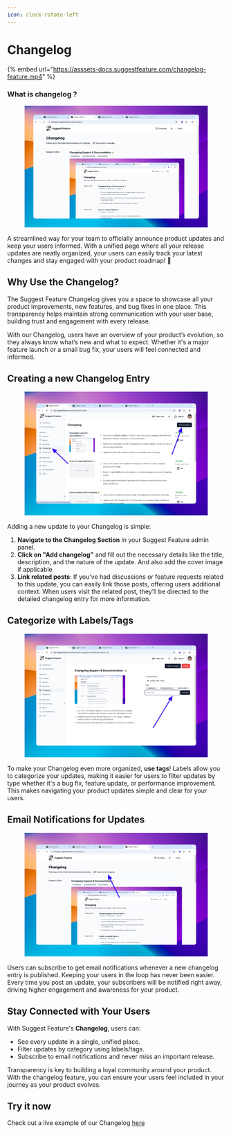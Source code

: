 ```yaml
---
icon: clock-rotate-left
---
```


# Changelog

{% embed url="https://asssets-docs.suggestfeature.com/changelog-feature.mp4" %}

### What is changelog ?&#x20;

<figure><img src="../.gitbook/assets/screenshot-changelog-1 (1).png" alt=""><figcaption></figcaption></figure>

A streamlined way for your team to officially announce product updates and keep your users informed. With a unified page where all your release updates are neatly organized, your users can easily track your latest changes and stay engaged with your product roadmap! 📣

## Why Use the Changelog?

The Suggest Feature Changelog gives you a space to showcase all your product improvements, new features, and bug fixes in one place. This transparency helps maintain strong communication with your user base, building trust and engagement with every release.

With our Changelog, users have an overview of your product’s evolution, so they always know what’s new and what to expect. Whether it's a major feature launch or a small bug fix, your users will feel connected and informed.

## Creating a new Changelog Entry

<figure><img src="../.gitbook/assets/changelog-screenshot (1).png" alt=""><figcaption></figcaption></figure>

Adding a new update to your Changelog is simple:

1. **Navigate to the Changelog Section** in your Suggest Feature admin panel.
2. **Click on "Add changelog"** and fill out the necessary details like the title, description, and the nature of the update. And also add the cover image if applicable
3. **Link related posts**: If you’ve had discussions or feature requests related to this update, you can easily link those posts, offering users additional context. When users visit the related post, they’ll be directed to the detailed changelog entry for more information.

## Categorize with Labels/Tags

<figure><img src="../.gitbook/assets/tags-changelog.png" alt=""><figcaption></figcaption></figure>

To make your Changelog even more organized, **use tags**! Labels allow you to categorize your updates, making it easier for users to filter updates by type whether it's a bug fix, feature update, or performance improvement. This makes navigating your product updates simple and clear for your users.

## Email Notifications for Updates

<figure><img src="../.gitbook/assets/subscribe-changelog-email (1).png" alt=""><figcaption></figcaption></figure>

Users can subscribe to get email notifications whenever a new changelog entry is published. Keeping your users in the loop has never been easier. Every time you post an update, your subscribers will be notified right away, driving higher engagement and awareness for your product.

## Stay Connected with Your Users

With Suggest Feature's **Changelog**, users can:

* See every update in a single, unified place.
* Filter updates by category using labels/tags.
* Subscribe to email notifications and never miss an important release.

Transparency is key to building a loyal community around your product. With the changelog feature, you can ensure your users feel included in your journey as your product evolves.

## **Try it now**

Check out a live example of our Changelog [here](https://feedback.suggestfeature.com/changelog)
